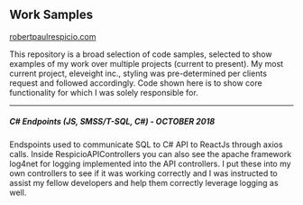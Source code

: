 ## Work Samples

[robertpaulrespicio.com](robertpaulrespicio.com)

This repository is a broad selection of code samples, selected to show examples of my work over multiple projects (current to present). My most current project, eleveight inc., styling was pre-determined per clients request and followed accordingly. Code shown here is to show core functionality for which I was solely responsible for.

--------------------

##### C# Endpoints (JS, SMSS/T-SQL, C#) - OCTOBER 2018
Endspoints used to communicate SQL to C# API to ReactJs through axios calls. Inside RespicioAPIControllers you can also see the apache framework log4net for logging implemented into the API controllers. I put these into my own controllers to see if it was working correctly and I was instructed to assist my fellow developers and help them correctly leverage logging as well.

